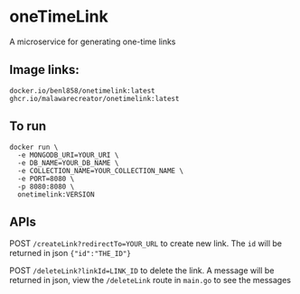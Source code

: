# oneTimeLink
A microservice for generating one-time links<br>

## Image links:
`docker.io/benl858/onetimelink:latest`
`ghcr.io/malawarecreator/onetimelink:latest`

## To run
```shell 
docker run \
  -e MONGODB_URI=YOUR_URI \
  -e DB_NAME=YOUR_DB_NAME \
  -e COLLECTION_NAME=YOUR_COLLECTION_NAME \
  -e PORT=8080 \
  -p 8080:8080 \
  onetimelink:VERSION
```

## APIs
POST `/createLink?redirectTo=YOUR_URL` to create new link. The `id` will be returned in json `{"id":"THE_ID"}`<br>

POST `/deleteLink?linkId=LINK_ID` to delete the link. A message will be returned in json, view the `/deleteLink` route in `main.go` to see the messages<br>